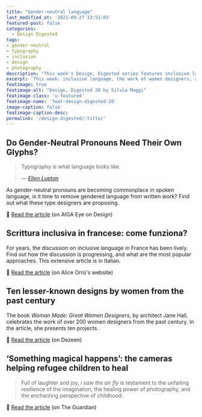 ```yaml
---
title: "Gender-neutral language"
last_modified_at: '2021-09-27 13:51:03'
featured-post: false
categories:
  - Design Digested
tags:
- gender-neutral
- typography
- inclusion
- design
- photography
description: "This week's Design, Digested series features inclusive language, the work of women designers, and the healing power of photography."
excerpt: 'This week: inclusive language, the work of women designers, and the healing power of photography.'
featimage: true
featimage-alt: "Design, Digested 20 by Silvia Maggi"
featimage-class: 'u-featured'
featimage-name: 'feat-design-digested-20'
image-caption: false
featimage-caption-desc: 
permalink: '/design-digested/:title/'
---
```

## Do Gender-Neutral Pronouns Need Their Own Glyphs?

> Typography is what language looks like.
>
> <cite>— <a href="https://ellenlupton.com/" title="Go to Ellen Lupton's website">Ellen Lupton</a></cite>

As gender-neutral pronouns are becoming commonplace in spoken language, is it time to remove gendered language from written work? Find out what these type designers are proposing.

<p class="detached">🔗 <a href="https://eyeondesign.aiga.org/do-gender-neutral-pronouns-need-their-own-glyphs/">Read the article</a> (on AIGA Eye on Design)</p>

## Scrittura inclusiva in francese: come funziona?

For years, the discussion on inclusive language in France has been lively. Find out how the discussion is progressing, and what are the most popular approaches. This extensive article is in Italian.

<p class="detached">🔗 <a href="https://www.aliceorru.me/scrittura-inclusiva-francese/">Read the article</a> (on Alice Orr&ugrave;'s website)</p>

## Ten lesser-known designs by women from the past century

The book *Woman Made: Great Women Designers*, by architect Jane Hall, celebrates the work of over 200 women designers from the past century. In the article, she presents ten projects.

<p class="detached">🔗 <a href="https://www.dezeen.com/2021/09/21/woman-made-book-jane-hall/">Read the article</a> (on Dezeen)</p>

## ‘Something magical happens’: the cameras helping refugee children to heal

> Full of laughter and joy, *i saw the air fly* is testament to the unfailing resilience of the imagination, the healing power of photography, and the enchanting perspective of childhood.

<p class="detached">🔗 <a href="https://www.theguardian.com/artanddesign/2021/sep/19/sirkhane-darkroom-turkey-syrian-refugee-children-cameras-photography">Read the article</a> (on The Guardian)</p>